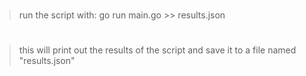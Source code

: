 # 
> run the script with: go run main.go >> results.json
#
> this will print out the results of the script and save it to a file named "results.json"